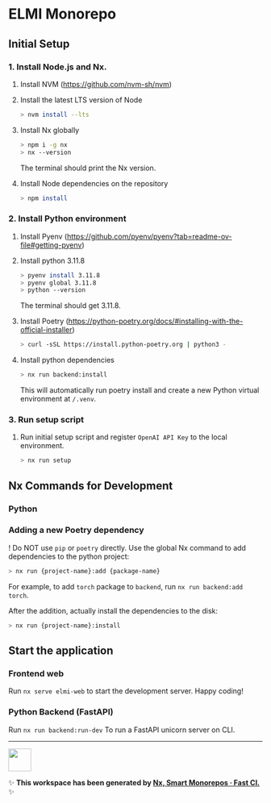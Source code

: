 # ELMI Monorepo


## Initial Setup
### 1. Install Node.js and Nx.
1. Install NVM (https://github.com/nvm-sh/nvm)

2. Install the latest LTS version of Node
    ```sh
    > nvm install --lts
    ```

3. Install Nx globally
    ```sh
    > npm i -g nx
    > nx --version
    ```
    The terminal should print the Nx version.

4. Install Node dependencies on the repository
    ```sh
    > npm install
    ```



### 2. Install Python environment
1. Install Pyenv (https://github.com/pyenv/pyenv?tab=readme-ov-file#getting-pyenv)

2. Install python 3.11.8
    ```sh
    > pyenv install 3.11.8
    > pyenv global 3.11.8
    > python --version
    ```
    The terminal should get 3.11.8.

3. Install Poetry (https://python-poetry.org/docs/#installing-with-the-official-installer)
    ```sh
    > curl -sSL https://install.python-poetry.org | python3 -
    ```

4. Install python dependencies
    ```sh
    > nx run backend:install
    ```
    This will automatically run poetry install and create a new Python virtual environment at `/.venv`.

### 3. Run setup script

1. Run initial setup script and register `OpenAI API Key` to the local environment.
    ```sh
    > nx run setup 
    ```

## Nx Commands for Development

### Python
### Adding a new Poetry dependency
! Do NOT use `pip` or `poetry` directly.
Use the global Nx command to add dependencies to the python project:
```sh
> nx run {project-name}:add {package-name}
```

For example, to add `torch` package to `backend`, run `nx run backend:add torch`.

After the addition, actually install the dependencies to the disk:

```sh
> nx run {project-name}:install
```


## Start the application

### Frontend web
Run `nx serve elmi-web` to start the development server. Happy coding!

### Python Backend (FastAPI)
Run `nx run backend:run-dev` To run a FastAPI unicorn server on CLI.



---

<a alt="Nx logo" href="https://nx.dev" target="_blank" rel="noreferrer"><img src="https://raw.githubusercontent.com/nrwl/nx/master/images/nx-logo.png" width="45"></a>

✨ **This workspace has been generated by [Nx, Smart Monorepos · Fast CI.](https://nx.dev)** ✨

